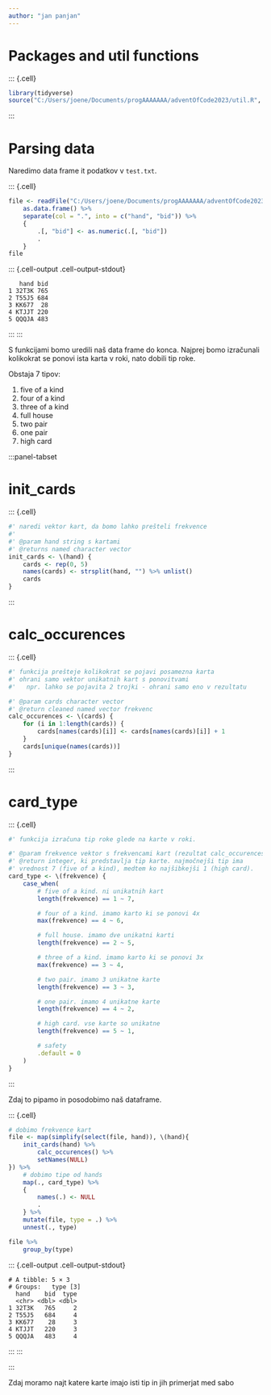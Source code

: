 ```yaml
---
author: "jan panjan"
---
```



# Packages and util functions


::: {.cell}

```{.r .cell-code}
library(tidyverse)
source("C:/Users/joene/Documents/progAAAAAAA/adventOfCode2023/util.R", chdir = TRUE)
```
:::


# Parsing data

Naredimo data frame it podatkov v `test.txt`.


::: {.cell}

```{.r .cell-code}
file <- readFile("C:/Users/joene/Documents/progAAAAAAA/adventOfCode2023/day7/test.txt") %>%
    as.data.frame() %>%
    separate(col = ".", into = c("hand", "bid")) %>%
    {
        .[, "bid"] <- as.numeric(.[, "bid"])
        .
    }
file
```

::: {.cell-output .cell-output-stdout}

```
   hand bid
1 32T3K 765
2 T55J5 684
3 KK677  28
4 KTJJT 220
5 QQQJA 483
```


:::
:::


S funkcijami bomo uredili naš data frame do konca. Najprej bomo izračunali
kolikokrat se ponovi ista karta v roki, nato dobili tip roke.

Obstaja 7 tipov:

1. five of a kind
2. four of a kind
3. three of a kind
4. full house
5. two pair
6. one pair
7. high card

:::panel-tabset

# init_cards


::: {.cell}

```{.r .cell-code}
#' naredi vektor kart, da bomo lahko prešteli frekvence
#'
#' @param hand string s kartami
#' @returns named character vector
init_cards <- \(hand) {
    cards <- rep(0, 5)
    names(cards) <- strsplit(hand, "") %>% unlist()
    cards
}
```
:::


# calc_occurences


::: {.cell}

```{.r .cell-code}
#' funkcija prešteje kolikokrat se pojavi posamezna karta
#' ohrani samo vektor unikatnih kart s ponovitvami
#'   npr. lahko se pojavita 2 trojki - ohrani samo eno v rezultatu

#' @param cards character vector
#' @return cleaned named vector frekvenc
calc_occurences <- \(cards) {
    for (i in 1:length(cards)) {
        cards[names(cards)[i]] <- cards[names(cards)[i]] + 1
    }
    cards[unique(names(cards))]
}
```
:::


# card_type


::: {.cell}

```{.r .cell-code}
#' funkcija izračuna tip roke glede na karte v roki.

#' @param frekvence vektor s frekvencami kart (rezultat calc_occurences)
#' @return integer, ki predstavlja tip karte. najmočnejši tip ima
#' vrednost 7 (five of a kind), medtem ko najšibkejši 1 (high card).
card_type <- \(frekvence) {
    case_when(
        # five of a kind. ni unikatnih kart
        length(frekvence) == 1 ~ 7,

        # four of a kind. imamo karto ki se ponovi 4x
        max(frekvence) == 4 ~ 6,

        # full house. imamo dve unikatni karti
        length(frekvence) == 2 ~ 5,

        # three of a kind. imamo karto ki se ponovi 3x
        max(frekvence) == 3 ~ 4,

        # two pair. imamo 3 unikatne karte
        length(frekvence) == 3 ~ 3,

        # one pair. imamo 4 unikatne karte
        length(frekvence) == 4 ~ 2,

        # high card. vse karte so unikatne
        length(frekvence) == 5 ~ 1,

        # safety
        .default = 0
    )
}
```
:::


Zdaj to pipamo in posodobimo naš dataframe.


::: {.cell}

```{.r .cell-code}
# dobimo frekvence kart
file <- map(simplify(select(file, hand)), \(hand){
    init_cards(hand) %>%
        calc_occurences() %>%
        setNames(NULL)
}) %>%
    # dobimo tipe od hands
    map(., card_type) %>%
    {
        names(.) <- NULL
        .
    } %>%
    mutate(file, type = .) %>%
    unnest(., type)

file %>%
    group_by(type)
```

::: {.cell-output .cell-output-stdout}

```
# A tibble: 5 × 3
# Groups:   type [3]
  hand    bid  type
  <chr> <dbl> <dbl>
1 32T3K   765     2
2 T55J5   684     4
3 KK677    28     3
4 KTJJT   220     3
5 QQQJA   483     4
```


:::
:::


:::

Zdaj moramo najt katere karte imajo isti tip in jih primerjat med sabo

